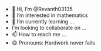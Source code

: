 - 👋 Hi, I’m @Revanth03135
- 👀 I’m interested in mathematics
- 🌱 I’m currently learning ...
-  I’m looking to collaborate on ...
- 📫 How to reach me ...
- 😄 Pronouns: Hardwork never fails


<!---
Revanth03135/Revanth03135 is a ✨ special ✨ repository because its `README.md` (this file) appears on your GitHub profile.
You can click the Preview link to take a look at your changes.
--->
